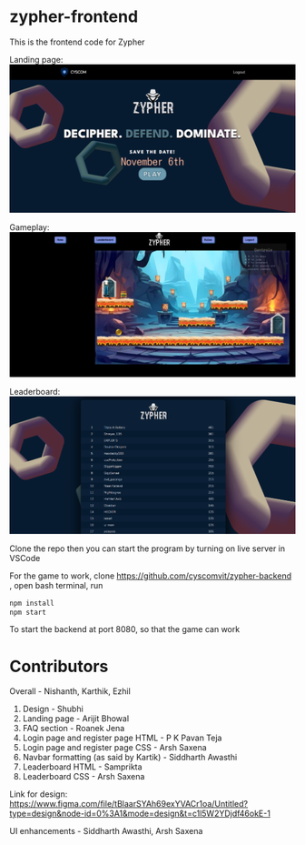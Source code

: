 # zypher-frontend

This is the frontend code for Zypher

Landing page:
![landing page](/imgs/pic_one.png)

Gameplay:
![gameplay](/imgs/pic_gameplay.png)

Leaderboard:
![leaderboard](/imgs/Final.png)

Clone the repo then
you can start the program by turning on live server in VSCode

For the game to work, clone https://github.com/cyscomvit/zypher-backend , open bash terminal, run 
```
npm install
npm start
```
To start the backend at port 8080, so that the game can work


# Contributors

Overall - Nishanth, Karthik, Ezhil

1. Design - Shubhi 
2. Landing page - Arijit Bhowal
3. FAQ section - Roanek Jena
4. Login page and register page HTML - P K Pavan Teja
5. Login page and register page CSS - Arsh Saxena
6. Navbar formatting (as said by Kartik) - Siddharth Awasthi
7. Leaderboard HTML - Samprikta
8. Leaderboard CSS - Arsh Saxena

Link for design: https://www.figma.com/file/tBlaarSYAh69exYVACr1oa/Untitled?type=design&node-id=0%3A1&mode=design&t=c1l5W2YDjdf46okE-1

UI enhancements - Siddharth Awasthi, Arsh Saxena
